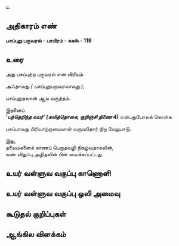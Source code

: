 உ


## அதிகாரம் எண்

**பசப்புறு பருவரல் - பாயிரம் - கக௯ - 119** 	

## உரை

அது பசப்புற்ற பருவரல் என விரியும்.  

அஃதாவது _( பசப்புறுபருவரலாவது )_,  

பசப்புறுதலான் ஆய வருத்தம்.  

இதனைப்  
_**'பந்தெறிந்த வயர்' (கலித்தொகை, குறிஞ்சி திணை 4)**_ என்பதுபோலக் கொள்க.  

பசப்பாவது பிரிவாற்றாமையான் வருவதோர் நிற வேறுபாடு.  

இது,  
தலைமகனைக் காணப் பெறாதவழி நிகழ்வதாகலின்,  
கண் விதுப்பு அழிதலின் பின் வைக்கப்பட்டது.

## உயர் வள்ளுவ வகுப்பு காணொளி


## உயர் வள்ளுவ வகுப்பு ஒலி அமைவு 


## கூடுதல் குறிப்புகள்


## ஆங்கில விளக்கம்

